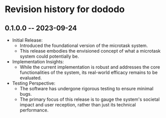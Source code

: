 # Revision history for dododo

## 0.1.0.0 -- 2023-09-24

- Initial Release:
  - Introduced the foundational version of the microtask system.
  - This release embodies the envisioned concept of what a microtask system could potentially be.
- Implementation Insights:
  - While the current implementation is robust and addresses the core functionalities of the system, its real-world efficacy remains to be evaluated.
- Testing Perspective:
  - The software has undergone rigorous testing to ensure minimal bugs.
  - The primary focus of this release is to gauge the system's societal impact and user reception, rather than just its technical performance.
